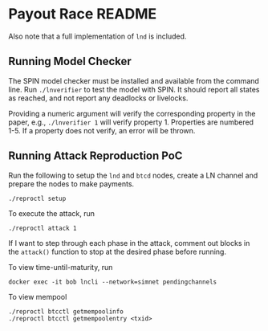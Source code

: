 # Payout Race README
Also note that a full implementation of `lnd` is included.

## Running Model Checker
The SPIN model checker must be installed and available from the command line. Run `./lnverifier` to test the model with SPIN. It should report all states as reached, and not report any deadlocks or livelocks.

Providing a numeric argument will verify the corresponding property in the paper, e.g., `./lnverifier 1` will verify property 1. Properties are numbered 1-5. If a property does not verify, an error will be thrown.

## Running Attack Reproduction PoC
Run the following to setup the `lnd` and `btcd` nodes, create a LN channel and prepare the nodes to make payments.
```shell
./reproctl setup
```

To execute the attack, run
```
./reproctl attack 1
```

If I want to step through each phase in the attack, comment out blocks in the `attack()` function to stop at the desired phase before running.

To view time-until-maturity, run
```shell
docker exec -it bob lncli --network=simnet pendingchannels
```

To view mempool
```shell
./reproctl btcctl getmempoolinfo
./reproctl btcctl getmempoolentry <txid>
```
